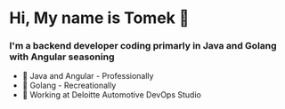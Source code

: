 # Hi, My name is Tomek 👋 
### I'm a backend developer coding primarly in Java and Golang with Angular seasoning

- 🔭 Java and Angular - Professionally
- 🌱 Golang - Recreationally
- 💼 Working at Deloitte Automotive DevOps Studio
